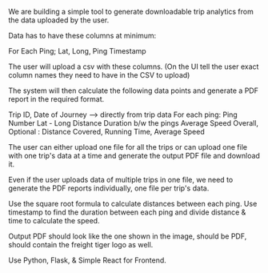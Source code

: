 We are building a simple tool to generate downloadable trip analytics from the data uploaded by the user. 

Data has to have these columns at minimum: 

For Each Ping;
Lat, 
Long, 
Ping Timestamp

The user will upload a csv with these columns. (On the UI tell the user exact column names they need to have in the CSV to upload)

The system will then calculate the following data points and generate a PDF report in the required format. 


Trip ID, Date of Journey --> directly from trip data
For each ping:
Ping Number
Lat - Long
Distance
Duration b/w the pings
Average Speed
Overall, Optional : Distance Covered, Running Time, Average Speed

The user can either upload one file for all the trips or can upload one file with one trip's data at a time and generate the output PDF file and download it.

Even if the user uploads data of multiple trips in one file, we need to generate the PDF reports individually, one file per trip's data. 

Use the square root formula to calculate distances between each ping. Use timestamp to find the duration between each ping and divide distance & time to calculate the speed. 

Output PDF should look like the one shown in the image, should be PDF, should contain the freight tiger logo as well. 

Use Python, Flask, & Simple React for Frontend.